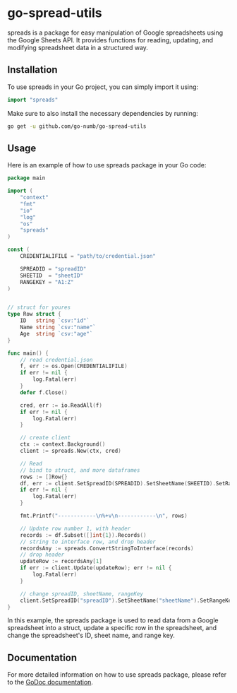 # go-spread-utils

spreads is a package for easy manipulation of Google spreadsheets using the Google Sheets API. It provides functions for reading, updating, and modifying spreadsheet data in a structured way.

## Installation

To use spreads in your Go project, you can simply import it using:

```go
import "spreads"
```

Make sure to also install the necessary dependencies by running:

```sh
go get -u github.com/go-numb/go-spread-utils
```

## Usage

Here is an example of how to use spreads package in your Go code:

```go
package main

import (
	"context"
	"fmt"
	"io"
	"log"
	"os"
	"spreads"
)

const (
	CREDENTIALIFILE = "path/to/credential.json"

	SPREADID = "spreadID"
	SHEETID  = "sheetID"
	RANGEKEY = "A1:Z"
)


// struct for youres
type Row struct {
	ID   string `csv:"id"`
	Name string `csv:"name"`
	Age  string `csv:"age"`
}

func main() {
    // read credential.json
	f, err := os.Open(CREDENTIALIFILE)
	if err != nil {
		log.Fatal(err)
	}
	defer f.Close()

	cred, err := io.ReadAll(f)
	if err != nil {
		log.Fatal(err)
	}

    // create client
    ctx := context.Background()
    client := spreads.New(ctx, cred)

    // Read
    // bind to struct, and more dataframes
    rows := []Row{}
    df, err := client.SetSpreadID(SPREADID).SetSheetName(SHEETID).SetRangeKey(RANGEKEY).Read(&rows)
    if err != nil {
        log.Fatal(err)
    }

    fmt.Printf("------------\n%+v\n------------\n", rows)

    // Update row number 1, with header
    records := df.Subset([]int{1}).Records()
    // string to interface row, and drop header
    recordsAny := spreads.ConvertStringToInterface(records)
    // drop header
    updateRow := recordsAny[1]
    if err := client.Update(updateRow); err != nil {
        log.Fatal(err)
    }

    // change spreadID, sheetName, rangeKey
    client.SetSpreadID("spreadID").SetSheetName("sheetName").SetRangeKey("A2")
}
```

In this example, the spreads package is used to read data from a Google spreadsheet into a struct, update a specific row in the spreadsheet, and change the spreadsheet's ID, sheet name, and range key.

## Documentation

For more detailed information on how to use spreads package, please refer to the [GoDoc documentation](https://pkg.go.dev/github.com/go-numb/spreads).